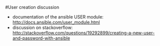 #User creation discussion

- documentation of the ansible USER module: http://docs.ansible.com/user_module.html
- discussion on stackoverflow: http://stackoverflow.com/questions/19292899/creating-a-new-user-and-password-with-ansible